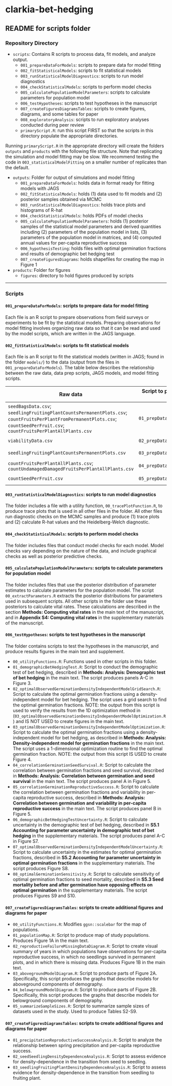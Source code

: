 # clarkia-bet-hedging
## README for scripts folder

### Repository Directory

- `scripts`: Contains R scripts to process data, fit models, and analyze output.
    + `001_prepareDataForModels`: scripts to prepare data for model fitting
    + `002_fitStatisticalModels`: scripts to fit statistical models
    + `003_runStatisticalModelDiagnostics`: scripts to run model diagnostics
    + `004_checkStatisticalModels`: scripts to perform model checks
    + `005_calculatePopulationModelParameters`: scripts to calculate parameters for population model
    + `006_testHypotheses`: scripts to test hypotheses in the manuscript
    + `007_createFiguresDiagramsTables`: scripts to create figures, diagrams, and some tables for paper
    + `008_exploratoryAnalysis`: scripts to run exploratory analyses conducted during peer review
    + `primaryScript.R`: run this script FIRST so that the scripts in this directory populate the appropriate directories.

Running `primaryScript.R` in the appropriate directory will create the folders `outputs` and `products` with the following file structure. Note that replicating the simulation and model fitting may be slow. We recommend testing the code in `003_statisticalModelFitting` on a smaller number of replicates than the default.

- `outputs`: Folder for output of simulations and model fitting
    + `001_prepareDataForModels`: holds data in format ready for fitting models with JAGS
    + `002_fitStatisticalModels`: holds (1) data used to fit models and (2) posterior samples obtained via MCMC
    + `003_runStatisticalModelDiagnostics`: holds trace plots and histograms of R-hat
    + `004_checkStatisticalModels`: holds PDFs of model checks
    + `005_calculatePopulationModelParameters`: holds (1) posterior samples of the statistical model parameters and derived quantities including (2) parameters of the population model in lists, (3) parameters of the population model in matrices, and (4) computed annual values for per-capita reproductive success
    + `006_hypothesisTesting`: holds files with optimal germination fractions and results of demographic bet hedging test
    + `007_createFiguresDiagrams`: holds shapefiles for creating the map in Figure 1
- `products`: Folder for figures
    + `figures`: directory to hold figures produced by scripts   

---

### Scripts

#### `001_prepareDataForModels`: scripts to prepare data for model fitting

Each file is an R script to prepare observations from field surveys or experiments to be fit by the statistical models. Preparing observations for model fitting involves organizing raw data so that it can be read and used by the model scripts, which are written in the JAGS language.

#### `002_fitStatisticalModels`: scripts to fit statistical models

Each file is an R script to fit the statistical models (written in JAGS; found in the folder `models/`) to the data (output from the files in `001_prepareDataForModels`). The table below describes the relationship between the raw data, data prep scripts, JAGS models, and model fitting scripts.

| Raw data            | Script to prepare raw data for model fitting | JAGS model  | Script to fit JAGS model to data  |
| --------------------------------- | ------------- | ------------- | ------------- |
| `seedBagsData.csv`; `seedlingFruitingPlantCountsPermanentPlots.csv`; `countFruitsPerPlantFromPermanentPlots.csv`; `countSeedPerFruit.csv`; `countFruitsPerPlantAllPlants.csv`                        | `01_prepDataForSeedModel.R`              | `jags-seedBagExperiment.R`              | `01_modelScriptsSeedBagExperiment.R` |
| `viabilityData.csv`    | `02_prepDataForViabilityModel.R`              | `jags-viabilityTrials.R`              | `02_modelScriptsViabilityTrials.R` |
| `seedlingFruitingPlantCountsPermanentPlots.csv`    | `03_prepDataForSeedlingSurvivalModel.R`              | `jags-seedlingSurvival.R`              | `03_modelScriptsSeedlingSurvival.R` |
| `countFruitsPerPlantAllPlants.csv`; `countUndamagedDamagedFruitsPerPlantAllPlants.csv`    | `04_prepDataForFruitsPerPlantModel.R`              | `jags-fruitsPerPlant.R`              | `04_modelScriptsFruitsPerPlant.R` |
| `countSeedPerFruit.csv`    | `05_prepDataForSeedsPerFruitModel.R`              | `jags-seedsPerFruit.R`              | `05_modelScriptsSeedsPerFruit.R` |

#### `003_runStatisticalModelDiagnostics`: scripts to run model diagnostics

The folder includes a file with a utility function, `00_tracePlotFunction.R`, to produce trace plots that is used in all other files in the folder. All other files run diagnostic checks on the MCMC samples and produce (1) trace plots and (2) calculate R-hat values and the Heidelberg-Welch diagnostic.

#### `004_checkStatisticalModels`: scripts to perform model checks

The folder includes files that conduct model checks for each model. Model checks vary depending on the nature of the data, and include graphical checks as well as posterior predictive checks.

#### `005_calculatePopulationModelParameters`: scripts to calculate parameters for population model

The folder includes files that use the posterior distribution of parameter estimates to calculate parameters for the population model. The script `00_extractParameters.R` extracts the posterior distributions for parameters used in subsequent scripts. All other scripts in the folder use these posteriors to calculate vital rates. These calculations are described in the section <b>Methods: Computing vital rates</b> in the main text of the manuscript, and in <b>Appendix S4: Computing vital rates</b> in the supplementary materials of the manuscript.

#### `006_testHypotheses`: scripts to test hypotheses in the manuscript

The folder contains scripts to test the hypotheses in the manuscript, and produce results figures in the main text and supplement.

- `00_utilityFunctions.R`: Functions used in other scripts in this folder.
- `01_demographicBetHedgingTest.R`: Script to conduct the demographic test of bet hedging, described in <b>Methods: Analysis: Demographic test of bet hedging</b> in the main text. The script produces panels A-C in Figure 3.
- `02_optimalObservedGerminationDensityIndependentModelGridSearch.R`: Script to calculate the optimal germination fractions using a density-independent model for bet hedging. The script uses a grid search to find the optimal germination fractions. NOTE: the output from this script is used to verify the results from the 1D optimization method in (`03_optimalObservedGerminationDensityIndependentModelOptimization.R`) and IS NOT USED to create figures in the main text.
- `03_optimalObservedGerminationDensityIndependentModelOptimization.R`: Script to calculate the optimal germination fractions using a density-independent model for bet hedging, as described in <b>Methods: Analysis: Density-independent model for germination fractions</b> in the main text. The script uses a 1-dimensional optimization routine to find the optimal germination fraction. NOTE: the output from this script IS USED to create Figure 4.
- `04_correlationGerminationSeedSurvival.R`: Script to calculate the correlation between germination fractions and seed survival, described in <b>Methods: Analysis: Correlation between germination and seed survival</b> in the main text. The script produces panel A in Figure 5.
- `05_correlationGerminationReproductiveSuccess.R`: Script to calculate the correlation between germination fractions and variability in per-capita reproductive success, described in <b>Methods: Analysis: Correlation between germination and variability in per-capita reproductive success</b> in the main text. The script produces panel B in Figure 5.
- `06_demographicBetHedgingTestUncertainty.R`: Script to calculate uncertainty in the demographic test of bet hedging, described in <b>S5.1 Accounting for parameter uncertainty in demographic test of bet hedging</b> in the supplementary materials. The script produces panel A-C in Figure S7.
- `07_optimalObservedGerminationDensityIndependentModelUncertainty.R`: Script to calculate uncertainty in the estimates for optimal germination fractions, described in <b>S5.2 Accounting for parameter uncertainty in optimal germination fractions</b> in the supplementary materials. The script produces Figure S8.
- `08_optimalGerminationSensitivity.R`: Script to calculate sensitivity of optimal germination fractions to seed mortality, described in <b>S5.3 Seed mortality before and after germination have opposing effects on
optimal germination</b> in the supplementary materials. The script produces Figures S9 and S10.

#### `007_createFiguresDiagramsTables`: scripts to create additional figures and diagrams for paper

- `00_utilityFunctions.R`: Modifies `ggsn::scalebar` for the map of populations.
- `01_populationMap.R`: Script to produce map of study populations. Produces Figure 1A in the main text.
- `02_reproductiveFailureMissingDataDiagram.R`: Script to create visual summary of years in which populations have observations for per-capita reproductive success, in which no seedlings survived in permanent plots, and in which there is missing data. Produces Figure 1B in the main text.
- `03_abovegroundModelDiagram.R`: Script to produce parts of Figure 2A. Specifically, this script produces the graphs that describe models for aboveground components of demography.
- `04_belowgroundModelDiagram.R`: Script to produce parts of Figure 2B. Specifically, this script produces the graphs that describe models for belowground components of demography.
- `05_summarizeSampleSizes.R`: Script to summarize sample sizes of datasets used in the study. Used to produce Tables S2-S9.

#### `007_createFiguresDiagramsTables`: scripts to create additional figures and diagrams for paper

- `01_precipitationReproductiveSuccessAnalysis.R`: Script to analyze the relationship between spring precipitation and per-capita reproductive success.
- `02_seedSeedlingDensityDependenceAnalysis.R`: Script to assess evidence for density-dependence in the transition from seed to seedling.
- `03_seedlingFruitingPlantDensityDependenceAnalysis.R`: Script to assess evidence for density-dependence in the transition from seedling to fruiting plant.
